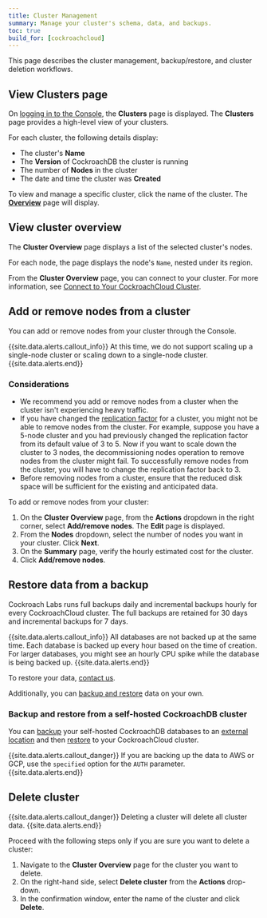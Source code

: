 ```yaml
---
title: Cluster Management
summary: Manage your cluster's schema, data, and backups.
toc: true
build_for: [cockroachcloud]
---
```


This page describes the cluster management, backup/restore, and cluster deletion workflows.

## View Clusters page

On [logging in to the Console](cockroachcloud-create-your-account.html#log-in), the **Clusters** page is displayed. The **Clusters** page provides a high-level view of your clusters.

For each cluster, the following details display:

- The cluster's **Name**
- The **Version** of CockroachDB the cluster is running
- The number of **Nodes** in the cluster
- The date and time the cluster was **Created**

To view and manage a specific cluster, click the name of the cluster. The [**Overview**](#view-cluster-overview) page will display.

## View cluster overview

The **Cluster Overview** page displays a list of the selected cluster's nodes.

For each node, the page displays the node's `Name`, nested under its region.

From the **Cluster Overview** page, you can connect to your cluster. For more information, see [Connect to Your CockroachCloud Cluster](cockroachcloud-connect-to-your-cluster.html).

## Add or remove nodes from a cluster

You can add or remove nodes from your cluster through the Console.

{{site.data.alerts.callout_info}}
At this time, we do not support scaling up a single-node cluster or scaling down to a single-node cluster.
{{site.data.alerts.end}}

### Considerations

- We recommend you add or remove nodes from a cluster when the cluster isn't experiencing heavy traffic.
- If you have changed the [replication factor](configure-zone.html) for a cluster, you might not be able to remove nodes from the cluster. For example, suppose you have a 5-node cluster and you had previously changed the replication factor from its default value of 3 to 5. Now if you want to scale down the cluster to 3 nodes, the decommissioning nodes operation to remove nodes from the cluster might fail. To successfully remove nodes from the cluster, you will have to change the replication factor back to 3.
- Before removing nodes from a cluster, ensure that the reduced disk space will be sufficient for the existing and anticipated data.

To add or remove nodes from your cluster:

1. On the **Cluster Overview** page, from the **Actions** dropdown in the right corner, select **Add/remove nodes**. The **Edit <cluster name>** page is displayed.
2. From the **Nodes** dropdown, select the number of nodes you want in your cluster. Click **Next**.
3. On the **Summary** page, verify the hourly estimated cost for the cluster.
4. Click **Add/remove nodes**.

## Restore data from a backup

Cockroach Labs runs full backups daily and incremental backups hourly for every CockroachCloud cluster. The full backups are retained for 30 days and incremental backups for 7 days.

{{site.data.alerts.callout_info}}
All databases are not backed up at the same time. Each database is backed up every hour based on the time of creation. For larger databases, you might see an hourly CPU spike while the database is being backed up.
{{site.data.alerts.end}}

To restore your data, [contact us](https://support.cockroachlabs.com).

Additionally, you can [backup and restore](backup-and-restore.html) data on your own.

### Backup and restore from a self-hosted CockroachDB cluster

You can [backup](backup.html) your self-hosted CockroachDB databases to an [external location](backup.html#backup-file-urls) and then [restore](restore.html) to your CockroachCloud cluster.

{{site.data.alerts.callout_danger}}
If you are backing up the data to AWS or GCP, use the `specified` option for the `AUTH` parameter.
{{site.data.alerts.end}}

## Delete cluster

{{site.data.alerts.callout_danger}}
Deleting a cluster will delete all cluster data.
{{site.data.alerts.end}}

Proceed with the following steps only if you are sure you want to delete a cluster:

1. Navigate to the **Cluster Overview** page for the cluster you want to delete.
2. On the right-hand side, select **Delete cluster** from the **Actions** drop-down.
3. In the confirmation window, enter the name of the cluster and click **Delete**.

